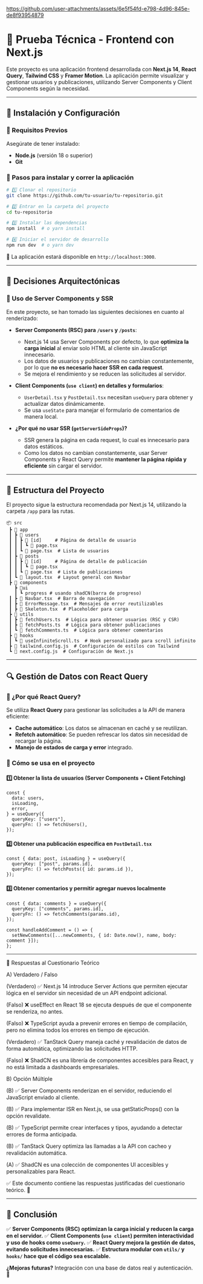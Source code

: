 https://github.com/user-attachments/assets/6e5f54fd-e798-4d96-845e-de8f93954879
# 📌 Prueba Técnica - Frontend con Next.js

Este proyecto es una aplicación frontend desarrollada con **Next.js 14**, **React Query**, **Tailwind CSS** y **Framer Motion**. La aplicación permite visualizar y gestionar usuarios y publicaciones, utilizando Server Components y Client Components según la necesidad.

---

## 🚀 **Instalación y Configuración**

### **🔹 Requisitos Previos**

Asegúrate de tener instalado:

- **Node.js** (versión 18 o superior)
- **Git**

### **🔹 Pasos para instalar y correr la aplicación**

```sh
# 1️⃣ Clonar el repositorio
git clone https://github.com/tu-usuario/tu-repositorio.git

# 2️⃣ Entrar en la carpeta del proyecto
cd tu-repositorio

# 3️⃣ Instalar las dependencias
npm install  # o yarn install

# 4️⃣ Iniciar el servidor de desarrollo
npm run dev  # o yarn dev
```

🔹 La aplicación estará disponible en `http://localhost:3000`.

---

## 🚀 **Decisiones Arquitectónicas**

### **🔹 Uso de Server Components y SSR**

En este proyecto, se han tomado las siguientes decisiones en cuanto al renderizado:

- **Server Components (RSC) para `/users` y `/posts`**:

  - Next.js 14 usa Server Components por defecto, lo que **optimiza la carga inicial** al enviar solo HTML al cliente sin JavaScript innecesario.
  - Los datos de usuarios y publicaciones no cambian constantemente, por lo que **no es necesario hacer SSR en cada request**.
  - Se mejora el rendimiento y se reducen las solicitudes al servidor.

- **Client Components (`use client`) en detalles y formularios**:

  - `UserDetail.tsx` y `PostDetail.tsx` necesitan `useQuery` para obtener y actualizar datos dinámicamente.
  - Se usa `useState` para manejar el formulario de comentarios de manera local.

- **¿Por qué no usar SSR (`getServerSideProps`)?**
  - SSR genera la página en cada request, lo cual es innecesario para datos estáticos.
  - Como los datos no cambian constantemente, usar Server Components y React Query permite **mantener la página rápida y eficiente** sin cargar el servidor.

---

## 📂 **Estructura del Proyecto**

El proyecto sigue la estructura recomendada por Next.js 14, utilizando la carpeta `/app` para las rutas.

```
📦 src
 ┣ 📂 app
 ┃ ┣ 📂 users
 ┃ ┃ ┣ 📂 [id]     # Página de detalle de usuario
 ┃ ┃ ┃ ┗ 📜 page.tsx
 ┃ ┃ ┗ 📜 page.tsx  # Lista de usuarios
 ┃ ┣ 📂 posts
 ┃ ┃ ┣ 📂 [id]     # Página de detalle de publicación
 ┃ ┃ ┃ ┗ 📜 page.tsx
 ┃ ┃ ┗ 📜 page.tsx  # Lista de publicaciones
 ┃ ┗ 📜 layout.tsx  # Layout general con Navbar
 ┣ 📂 components
   ┣ 📂ui
   ┃ ┗ progress # usando shadCN(barra de progreso)
 ┃ ┣ 📜 Navbar.tsx  # Barra de navegación
 ┃ ┣ 📜 ErrorMessage.tsx  # Mensajes de error reutilizables
 ┃ ┣ 📜 Skeleton.tsx  # Placeholder para carga
 ┣ 📂 utils
 ┃ ┣ 📜 fetchUsers.ts  # Lógica para obtener usuarios (RSC y CSR)
 ┃ ┣ 📜 fetchPosts.ts  # Lógica para obtener publicaciones
 ┃ ┗ 📜 fetchComments.ts  # Lógica para obtener comentarios
 ┣ 📂 hooks
 ┃ ┗ 📜 useInfiniteScroll.ts  # Hook personalizado para scroll infinito
 ┣ 📜 tailwind.config.js  # Configuración de estilos con Tailwind
 ┗ 📜 next.config.js  # Configuración de Next.js
```

---

## 🔍 **Gestión de Datos con React Query**

### **🔹 ¿Por qué React Query?**

Se utiliza **React Query** para gestionar las solicitudes a la API de manera eficiente:

- **Cache automático**: Los datos se almacenan en caché y se reutilizan.
- **Refetch automático**: Se pueden refrescar los datos sin necesidad de recargar la página.
- **Manejo de estados de carga y error** integrado.

### **🔹 Cómo se usa en el proyecto**

#### **1️⃣ Obtener la lista de usuarios (Server Components + Client Fetching)**

```tsx
const {
  data: users,
  isLoading,
  error,
} = useQuery({
  queryKey: ["users"],
  queryFn: () => fetchUsers(),
});
```

#### **2️⃣ Obtener una publicación específica en `PostDetail.tsx`**

```tsx
const { data: post, isLoading } = useQuery({
  queryKey: ["post", params.id],
  queryFn: () => fetchPosts({ id: params.id }),
});
```

#### **3️⃣ Obtener comentarios y permitir agregar nuevos localmente**

```tsx
const { data: comments } = useQuery({
  queryKey: ["comments", params.id],
  queryFn: () => fetchComments(params.id),
});

const handleAddComment = () => {
  setNewComments([...newComments, { id: Date.now(), name, body: comment }]);
};
```
---
📌 Respuestas al Cuestionario Teórico

A) Verdadero / Falso

(Verdadero) ✅ Next.js 14 introduce Server Actions que permiten ejecutar lógica en el servidor sin necesidad de un API endpoint adicional.

(Falso) ❌ useEffect en React 18 se ejecuta después de que el componente se renderiza, no antes.

(Falso) ❌ TypeScript ayuda a prevenir errores en tiempo de compilación, pero no elimina todos los errores en tiempo de ejecución.

(Verdadero) ✅ TanStack Query maneja caché y revalidación de datos de forma automática, optimizando las solicitudes HTTP.

(Falso) ❌ ShadCN es una librería de componentes accesibles para React, y no está limitada a dashboards empresariales.

B) Opción Múltiple

(B) ✅ Server Components renderizan en el servidor, reduciendo el JavaScript enviado al cliente.

(B) ✅ Para implementar ISR en Next.js, se usa getStaticProps() con la opción revalidate.

(B) ✅ TypeScript permite crear interfaces y tipos, ayudando a detectar errores de forma anticipada.

(B) ✅ TanStack Query optimiza las llamadas a la API con cacheo y revalidación automática.

(A) ✅ ShadCN es una colección de componentes UI accesibles y personalizables para React.

✅ Este documento contiene las respuestas justificadas del cuestionario teórico. 🚀

---

## 📝 **Conclusión**

✅ **Server Components (RSC) optimizan la carga inicial y reducen la carga en el servidor.**
✅ **Client Components (`use client`) permiten interactividad y uso de hooks como `useQuery`.**
✅ **React Query mejora la gestión de datos, evitando solicitudes innecesarias.**
✅ **Estructura modular con `utils/` y `hooks/` hace que el código sea escalable.**

**¿Mejoras futuras?** Integración con una base de datos real y autenticación. 🚀
